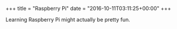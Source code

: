 +++
title = "Raspberry Pi"
date = "2016-10-11T03:11:25+00:00"
+++

Learning Raspberry Pi might actually be pretty fun.
			